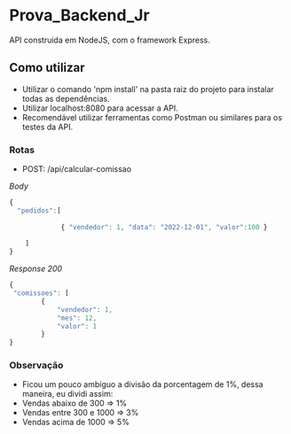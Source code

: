 # Prova_Backend_Jr

API construida em NodeJS, com o framework Express.

## Como utilizar

- Utilizar o comando 'npm install' na pasta raiz do projeto para instalar todas as dependências.
- Utilizar localhost:8080 para acessar a API.
- Recomendável utilizar ferramentas como Postman ou similares para os testes da API.

### Rotas

- POST: /api/calcular-comissao

_Body_

```javascript
{
  "pedidos":[
         
             { "vendedor": 1, "data": "2022-12-01", "valor":100 }
         
    ]
}

```

_Response 200_

```javascript
{
 "comissoes": [
        {
            "vendedor": 1,
            "mes": 12,
            "valor": 1
        }
}

```

### Observação

- Ficou um pouco ambíguo a divisão da porcentagem de 1%, dessa maneira, eu dividi assim:
- Vendas abaixo de 300 => 1%
- Vendas entre 300 e 1000 => 3%
- Vendas acima de 1000 => 5%
